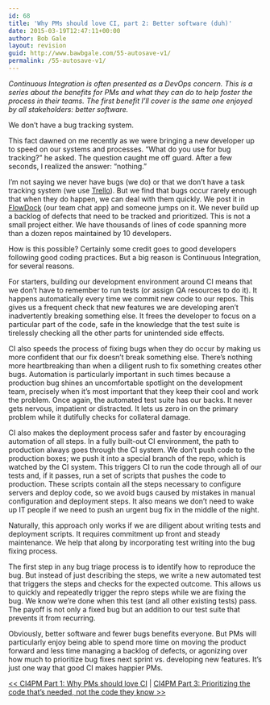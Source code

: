 ```yaml
---
id: 68
title: 'Why PMs should love CI, part 2: Better software (duh)'
date: 2015-03-19T12:47:11+00:00
author: Bob Gale
layout: revision
guid: http://www.bawbgale.com/55-autosave-v1/
permalink: /55-autosave-v1/
---
```

_Continuous Integration is often presented as a DevOps concern. This is a series about the benefits for PMs and what they can do to help foster the process in their teams. The first benefit I’ll cover is the same one enjoyed by all stakeholders: better software._

We don’t have a bug tracking system.

This fact dawned on me recently as we were bringing a new developer up to speed on our systems and processes. “What do you use for bug tracking?” he asked. The question caught me off guard. After a few seconds, I realized the answer: “nothing.&#8221;

I’m not saying we never have bugs (we do) or that we don’t have a task tracking system (we use [Trello](http://trello.com)). But we find that bugs occur rarely enough that when they do happen, we can deal with them quickly. We post it in [FlowDock](http://flowdock.com) (our team chat app) and someone jumps on it. We never build up a backlog of defects that need to be tracked and prioritized. This is not a small project either. We have thousands of lines of code spanning more than a dozen repos maintained by 10 developers.

How is this possible? Certainly some credit goes to good developers following good coding practices. But a big reason is Continuous Integration, for several reasons.

For starters, building our development environment around CI means that we don&#8217;t have to remember to run tests (or assign QA resources to do it). It happens automatically every time we commit new code to our repos. This gives us a frequent check that new features we are developing aren&#8217;t inadvertently breaking something else. It frees the developer to focus on a particular part of the code, safe in the knowledge that the test suite is tirelessly checking all the other parts for unintended side effects.

CI also speeds the process of fixing bugs when they do occur by making us more confident that our fix doesn’t break something else. There’s nothing more heartbreaking than when a diligent rush to fix something creates other bugs. Automation is particularly important in such times because a production bug shines an uncomfortable spotlight on the development team, precisely when it&#8217;s most important that they keep their cool and work the problem. Once again, the automated test suite has our backs. It never gets nervous, impatient or distracted. It lets us zero in on the primary problem while it dutifully checks for collateral damage.

CI also makes the deployment process safer and faster by encouraging automation of all steps. In a fully built-out CI environment, the path to production always goes through the CI system. We don&#8217;t push code to the production boxes; we push it into a special branch of the repo, which is watched by the CI system. This triggers CI to run the code through all of our tests and, if it passes, run a set of scripts that pushes the code to production. These scripts contain all the steps necessary to configure servers and deploy code, so we avoid bugs caused by mistakes in manual configuration and deployment steps. It also means we don’t need to wake up IT people if we need to push an urgent bug fix in the middle of the night.

Naturally, this approach only works if we are diligent about writing tests and deployment scripts. It requires commitment up front and steady maintenance. We help that along by incorporating test writing into the bug fixing process.

The first step in any bug triage process is to identify how to reproduce the bug. But instead of just describing the steps, we write a new automated test that triggers the steps and checks for the expected outcome. This allows us to quickly and repeatedly trigger the repro steps while we are fixing the bug. We know we&#8217;re done when this test (and all other existing tests) pass. The payoff is not only a fixed bug but an addition to our test suite that prevents it from recurring.

Obviously, better software and fewer bugs benefits everyone. But PMs will particularly enjoy being able to spend more time on moving the product forward and less time managing a backlog of defects, or agonizing over how much to prioritize bug fixes next sprint vs. developing new features. It’s just one way that good CI makes happier PMs.

[<< CI4PM Part 1: Why PMs should love CI](http://www.bawbgale.com/why-pms-should-love-ci/ "Why PMs should love CI") | [CI4PM Part 3: Prioritizing the code that’s needed, not the code they know >>](http://www.bawbgale.com/why-pms-should-love-ci-part-3-prioritizing-the-code-thats-needed-not-the-code-they-know/ "Why PMs should love CI, part 3: Prioritizing the code that’s needed, not the code they know")